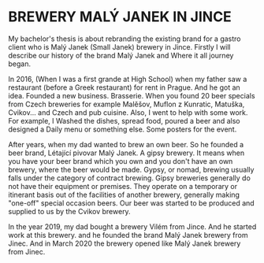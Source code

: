 # BREWERY MALÝ JANEK IN JINCE #
My bachelor's thesis is about rebranding the existing brand for a gastro client who is Malý Janek (Small Janek) brewery in Jince.
Firstly I will describe our history of the brand Malý Janek and  Where it all journey began. 

In 2016, (When I was a first grande at High School) when my father saw a restaurant (before a Greek restaurant) for rent in Prague. And he got an idea. Founded a new business. Brasserie. When you found 20 beer specials from Czech breweries for example Malěšov, Muflon z Kunratic, Matuška, Cvikov... and Czech and pub cuisine. Also, I went to help with some work. For example, I Washed the dishes, spread food,  poured a beer and also designed a Daily menu or something else. Some posters for the event. 

After years, when my dad wanted to brew an own beer. So he founded a beer brand, Létající pivovar Malý Janek. A gipsy brewery. It means when you have your beer brand which you own and you don't have an own brewery, where the beer would be made. 
Gypsy, or nomad, brewing usually falls under the category of contract brewing. Gipsy breweries generally do not have their equipment or premises. They operate on a temporary or itinerant basis out of the facilities of another brewery, generally making "one-off" special occasion beers. Our beer was started to be produced and supplied to us by the Cvikov brewery.

In the year 2019, my dad bought a brewery Vilém from Jince. And he started work at this brewery. and he founded the brand Malý Janek brewery from Jinec. And in March 2020 the brewery opened like Malý Janek brewery from Jinec. 
